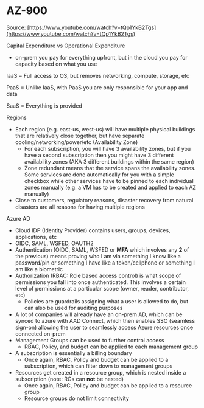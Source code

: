 # AZ-900

Source: [https://www.youtube.com/watch?v=tQp1YkB2Tgs](https://www.youtube.com/watch?v=tQp1YkB2Tgs)

Capital Expenditure vs Operational Expenditure

* on-prem you pay for everything upfront, but in the cloud you pay for capacity based on what you use

IaaS = Full access to OS, but removes networking, compute, storage, etc

PaaS = Unlike IaaS, with PaaS you are only responsible for your app and data

SaaS = Everything is provided



Regions

* Each region (e.g. east-us, west-us) will have multiple physical buildings that are relatively close together, but have separate cooling/networking/power/etc (Availability Zone)
  * For each subscription, you will have 3 availability zones, but if you have a second subscription then you might have 3 different availability zones (AKA 3 different buildings within the same region)
  * Zone redundant means that the service spans the availability zones. Some services are done automatically for you with a simple checkbox while other services have to be pinned to each individual zones manually (e.g. a VM has to be created and applied to each AZ manually)
* Close to customers, regulatory reasons, disaster recovery from natural disasters are all reasons for having multiple regions

Azure AD

* Cloud IDP (Identity Provider) contains users, groups, devices, applications, etc
* OIDC, SAML, WSFED, OAUTH2
* Authentication (OIDC, SAML, WSFED or **MFA** which involves any **2** of the previous) means proving who I am via something I know like a password/pin or something I have like a token/cellphone or something I am like a biometric
* Authorization (RBAC: Role based access control) is what scope of permissions you fall into once authenticated. This involves a certain level of permissions at a particular scope (owner, reader, contributor, etc)
  * Policies are guardrails assigning what a user is allowed to do, but can also be used for auditing purposes
* A lot of companies will already have an on-prem AD, which can be synced to azure with AAD Connect, which then enables SSO (seamless sign-on) allowing the user to seamlessly access Azure resources once connected on-prem
* Management Groups can be used to further control access
  * RBAC, Policy, and budget can be applied to each management group
* A subscription is essentially a billing boundary
  * Once again, RBAC, Policy and budget can be applied to a subscription, which can filter down to management groups
* Resources get created in a resource group, which is nested inside a subscription (note: RGs can **not** be nested)&#x20;
  * Once again, RBAC, Policy and budget can be applied to a resource group
  * Resource groups do not limit connectivity





